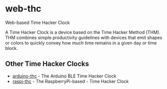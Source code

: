 # web-thc
Web-based Time Hacker Clock

A Time Hacker Clock is a device based on the Time Hacker Method (THM). THM combines simple productivity guidelines with devices that emit shapes or colors to quickly convey how much time remains in a given day or time block.

## Other Time Hacker Clocks

* [arduino-thc](https://github.com/pnxtech/arduino-thc) - The Arduino BLE Time Hacker Clock
* [raspi-thc](https://github.com/pnxtech/raspi-thc) - The RaspberryPi-based - Time Hacker Clock

